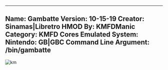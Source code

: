 -----------------------
Name: Gambatte
Version: 10-15-19
Creator: Sinamas|Libretro
HMOD By: KMFDManic
Category: KMFD Cores
Emulated System: Nintendo: GB|GBC
Command Line Argument: /bin/gambatte
-----------------------
![km](https://i.imgur.com/SOwvteN.png)
